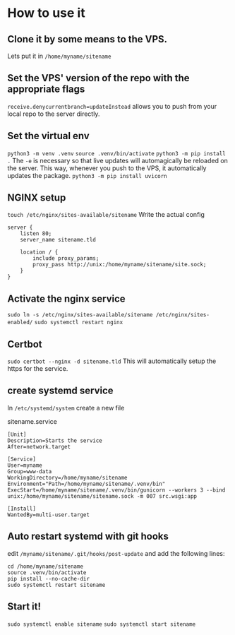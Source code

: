 # How to use it

## Clone it by some means to the VPS.
Lets put it in `/home/myname/sitename`

## Set the VPS' version of the repo with the appropriate flags
`receive.denycurrentbranch=updateInstead` allows you to push from your local repo to the server directly.

## Set the virtual env
`python3 -m venv .venv`
`source .venv/bin/activate`
`python3 -m pip install .`
The `-e` is necessary so that live updates will automagically be reloaded on the server.
This way, whenever you push to the VPS, it automatically updates the package.
`python3 -m pip install uvicorn`

## NGINX setup
`touch /etc/nginx/sites-available/sitename`
Write the actual config
```nginx
server {
    listen 80;
    server_name sitename.tld

    location / {
        include proxy_params;
        proxy_pass http://unix:/home/myname/sitename/site.sock;
    }
}
```
## Activate the nginx service
`sudo ln -s /etc/nginx/sites-available/sitename /etc/nginx/sites-enabled/`
`sudo systemctl restart nginx`


## Certbot
`sudo certbot --nginx -d sitename.tld`
This will automatically setup the https for the service.

## create systemd service
In `/etc/systemd/system` create a new file

sitename.service
```systemd
[Unit]
Description=Starts the service
After=network.target

[Service]
User=myname
Group=www-data
WorkingDirectory=/home/myname/sitename
Environment="Path=/home/myname/sitename/.venv/bin"
ExecStart=/home/myname/sitename/.venv/bin/gunicorn --workers 3 --bind unix:/home/myname/sitename/sitename.sock -m 007 src.wsgi:app

[Install]
WantedBy=multi-user.target
```

## Auto restart systemd with git hooks
edit `/myname/sitename/.git/hooks/post-update` and add the following lines:
```git-hook
cd /home/myname/sitename
source .venv/bin/activate
pip install --no-cache-dir
sudo systemctl restart sitename
```

## Start it!
`sudo systemctl enable sitename`
`sudo systemctl start sitename`